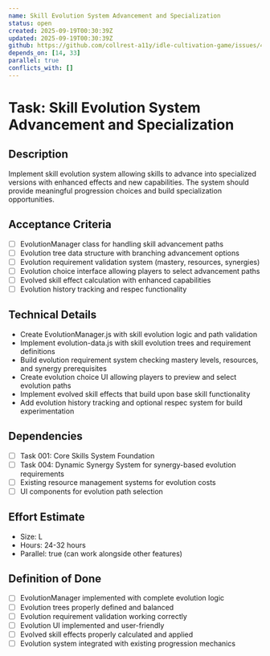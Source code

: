 ```yaml
---
name: Skill Evolution System Advancement and Specialization
status: open
created: 2025-09-19T00:30:39Z
updated: 2025-09-19T00:30:39Z
github: https://github.com/collrest-a11y/idle-cultivation-game/issues/40
depends_on: [14, 33]
parallel: true
conflicts_with: []
---
```


# Task: Skill Evolution System Advancement and Specialization

## Description
Implement skill evolution system allowing skills to advance into specialized versions with enhanced effects and new capabilities. The system should provide meaningful progression choices and build specialization opportunities.

## Acceptance Criteria
- [ ] EvolutionManager class for handling skill advancement paths
- [ ] Evolution tree data structure with branching advancement options
- [ ] Evolution requirement validation system (mastery, resources, synergies)
- [ ] Evolution choice interface allowing players to select advancement paths
- [ ] Evolved skill effect calculation with enhanced capabilities
- [ ] Evolution history tracking and respec functionality

## Technical Details
- Create EvolutionManager.js with skill evolution logic and path validation
- Implement evolution-data.js with skill evolution trees and requirement definitions
- Build evolution requirement system checking mastery levels, resources, and synergy prerequisites
- Create evolution choice UI allowing players to preview and select evolution paths
- Implement evolved skill effects that build upon base skill functionality
- Add evolution history tracking and optional respec system for build experimentation

## Dependencies
- [ ] Task 001: Core Skills System Foundation
- [ ] Task 004: Dynamic Synergy System for synergy-based evolution requirements
- [ ] Existing resource management systems for evolution costs
- [ ] UI components for evolution path selection

## Effort Estimate
- Size: L
- Hours: 24-32 hours
- Parallel: true (can work alongside other features)

## Definition of Done
- [ ] EvolutionManager implemented with complete evolution logic
- [ ] Evolution trees properly defined and balanced
- [ ] Evolution requirement validation working correctly
- [ ] Evolution UI implemented and user-friendly
- [ ] Evolved skill effects properly calculated and applied
- [ ] Evolution system integrated with existing progression mechanics